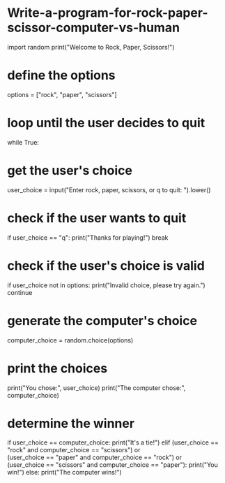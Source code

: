# Write-a-program-for-rock-paper-scissor-computer-vs-human

import random
print("Welcome to Rock, Paper, Scissors!")
# define the options
options = ["rock", "paper", "scissors"]
# loop until the user decides to quit
while True:
 # get the user's choice
 user_choice = input("Enter rock, paper, scissors, or q to quit: 
").lower()
 
 # check if the user wants to quit
 if user_choice == "q":
 print("Thanks for playing!")
 break
 
 # check if the user's choice is valid
 if user_choice not in options:
 print("Invalid choice, please try again.")
 continue
 
 # generate the computer's choice
 computer_choice = random.choice(options)
 
 # print the choices
 print("You chose:", user_choice)
 print("The computer chose:", computer_choice)
 
 # determine the winner
 if user_choice == computer_choice:
 print("It's a tie!")
 elif (user_choice == "rock" and computer_choice == "scissors") 
or \
 (user_choice == "paper" and computer_choice == "rock") or 
\
 (user_choice == "scissors" and computer_choice == 
"paper"):
 print("You win!")
 else:
 print("The computer wins!")
